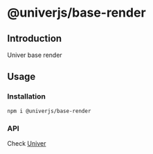 # @univerjs/base-render

## Introduction

Univer base render

## Usage

### Installation

```shell
npm i @univerjs/base-render
```

### API

Check [Univer](https://github.com/dream-num/univer/)
